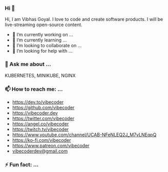 ### Hi 👋

Hi, I am Vibhas Goyal. I love to code and create software products. I will be live-streaming open-source content.

- 🔭 I’m currently working on ...
- 🌱 I’m currently learning ...
- 👯 I’m looking to collaborate on ...
- 🤔 I’m looking for help with ...

### 💬 Ask me about ...
KUBERNETES, MINIKUBE, NGINX

### 📫 How to reach me: ...

- https://dev.to/vibecoder
- https://github.com/vibecoder
- https://vibecoder.dev
- https://twitter.com/vibecoder
- https://angel.co/vibecoder
- https://twitch.tv/vibecoder
- https://www.youtube.com/channel/UCAB-NFeNLEQ2J_M7vLNEqpQ
- https://ko-fi.com/vibecoder
- https://www.patreon.com/vibecoder
- vibecoderdev@gmail.com


### ⚡ Fun fact: ...


